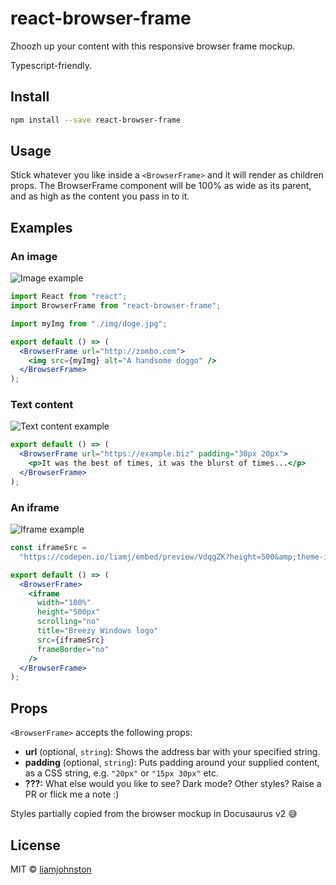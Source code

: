 # react-browser-frame

Zhoozh up your content with this responsive browser frame mockup.

Typescript-friendly.

## Install

```bash
npm install --save react-browser-frame
```

## Usage

Stick whatever you like inside a `<BrowserFrame>` and it will render as children props. The BrowserFrame component will be 100% as wide as its parent, and as high as the content you pass in to it.

## Examples

### An image

![Image example](https://res.cloudinary.com/diouve9dy/image/upload/v1585474968/image_zkt042.png)

```jsx
import React from "react";
import BrowserFrame from "react-browser-frame";

import myImg from "./img/doge.jpg";

export default () => (
  <BrowserFrame url="http://zombo.com">
    <img src={myImg} alt="A handsome doggo" />
  </BrowserFrame>
);
```

### Text content

![Text content example](https://res.cloudinary.com/diouve9dy/image/upload/v1585474966/text_zojzpv.png)

```jsx
export default () => (
  <BrowserFrame url="https://example.biz" padding="30px 20px">
    <p>It was the best of times, it was the blurst of times...</p>
  </BrowserFrame>
);
```

### An iframe

![Iframe example](https://res.cloudinary.com/diouve9dy/image/upload/v1585474967/iframe_qcknzd.png)

```jsx
const iframeSrc =
  "https://codepen.io/liamj/embed/preview/VdqgZK?height=500&amp;theme-id=39032&amp;default-tab=result";

export default () => (
  <BrowserFrame>
    <iframe
      width="100%"
      height="500px"
      scrolling="no"
      title="Breezy Windows logo"
      src={iframeSrc}
      frameBorder="no"
    />
  </BrowserFrame>
);
```

## Props

`<BrowserFrame>` accepts the following props:

- **url** (optional, `string`): Shows the address bar with your specified string.
- **padding** (optional, `string`): Puts padding around your supplied content, as a CSS string, e.g. `"20px"` or `"15px 30px"` etc.
- **???:** What else would you like to see? Dark mode? Other styles? Raise a PR or flick me a note :)

Styles partially copied from the browser mockup in Docusaurus v2 😅

## License

MIT © [liamjohnston](https://github.com/liamjohnston)
